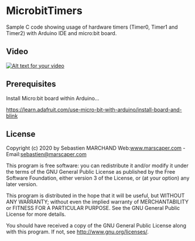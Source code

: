 # MicrobitTimers

Sample C code showing usage of hardware timers (Timer0, Timer1 and Timer2) with Arduino IDE and micro:bit board.

## Video

[![Alt text for your video](https://img.youtube.com/vi/ZVl5-23s2xQ/0.jpg)](https://www.youtube.com/watch?v=ZVl5-23s2xQ)

## Prerequisites

Install Micro:bit board within Arduino...

https://learn.adafruit.com/use-micro-bit-with-arduino/install-board-and-blink

## License

Copyright (c) 2020 by Sebastien MARCHAND 
Web:www.marscaper.com - Email:sebastien@marscaper.com

This program is free software: you can redistribute it and/or modify
it under the terms of the GNU General Public License as published by
the Free Software Foundation, either version 3 of the License, or
(at your option) any later version.

This program is distributed in the hope that it will be useful,
but WITHOUT ANY WARRANTY; without even the implied warranty of
MERCHANTABILITY or FITNESS FOR A PARTICULAR PURPOSE.  See the
GNU General Public License for more details.

You should have received a copy of the GNU General Public License
along with this program.  If not, see <http://www.gnu.org/licenses/>.
